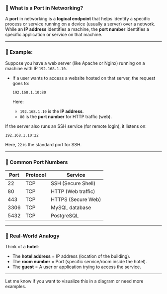 ### 🔹 What is a Port in Networking?

A **port** in networking is a **logical endpoint** that helps identify a specific process or service running on a device (usually a server) over a network. While an **IP address** identifies a machine, the **port number** identifies a specific application or service on that machine.

---

### 🔸 Example:

Suppose you have a web server (like Apache or Nginx) running on a machine with IP `192.168.1.10`.

* If a user wants to access a website hosted on that server, the request goes to:

  ```
  192.168.1.10:80
  ```

  Here:

  * `192.168.1.10` is the **IP address**.
  * `80` is the **port number** for HTTP traffic (web).

If the server also runs an SSH service (for remote login), it listens on:

```
192.168.1.10:22
```

Here, `22` is the standard port for SSH.

---

### 🔸 Common Port Numbers

| Port | Protocol | Service            |
| ---- | -------- | ------------------ |
| 22   | TCP      | SSH (Secure Shell) |
| 80   | TCP      | HTTP (Web traffic) |
| 443  | TCP      | HTTPS (Secure Web) |
| 3306 | TCP      | MySQL database     |
| 5432 | TCP      | PostgreSQL         |

---

### 🔸 Real-World Analogy

Think of a **hotel**:

* The **hotel address** = IP address (location of the building).
* The **room number** = Port (specific service/room inside the hotel).
* The **guest** = A user or application trying to access the service.

---

Let me know if you want to visualize this in a diagram or need more examples.
